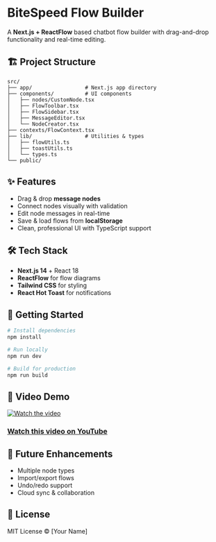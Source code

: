 # BiteSpeed Flow Builder

A **Next.js + ReactFlow** based chatbot flow builder with drag-and-drop functionality and real-time editing.

## 🏗️ Project Structure

```
src/
├── app/                 # Next.js app directory
├── components/          # UI components
│   ├── nodes/CustomNode.tsx
│   ├── FlowToolbar.tsx
│   ├── FlowSidebar.tsx
│   ├── MessageEditor.tsx
│   └── NodeCreator.tsx
├── contexts/FlowContext.tsx
├── lib/                 # Utilities & types
│   ├── flowUtils.ts
│   ├── toastUtils.ts
│   └── types.ts
└── public/
```

## ✨ Features

- Drag & drop **message nodes**
- Connect nodes visually with validation
- Edit node messages in real-time
- Save & load flows from **localStorage**
- Clean, professional UI with TypeScript support

## 🛠️ Tech Stack

- **Next.js 14** + React 18
- **ReactFlow** for flow diagrams
- **Tailwind CSS** for styling
- **React Hot Toast** for notifications

## 🚀 Getting Started

```bash
# Install dependencies
npm install

# Run locally
npm run dev

# Build for production
npm run build
```

## 🎥 Video Demo

[![Watch the video](https://img.youtube.com/vi/hQyNxhBoyU0/maxresdefault.jpg)](https://youtu.be/hQyNxhBoyU0)

### [Watch this video on YouTube](https://youtu.be/hQyNxhBoyU0)


## 🔮 Future Enhancements

- Multiple node types
- Import/export flows
- Undo/redo support
- Cloud sync & collaboration

## 📄 License

MIT License © [Your Name]
